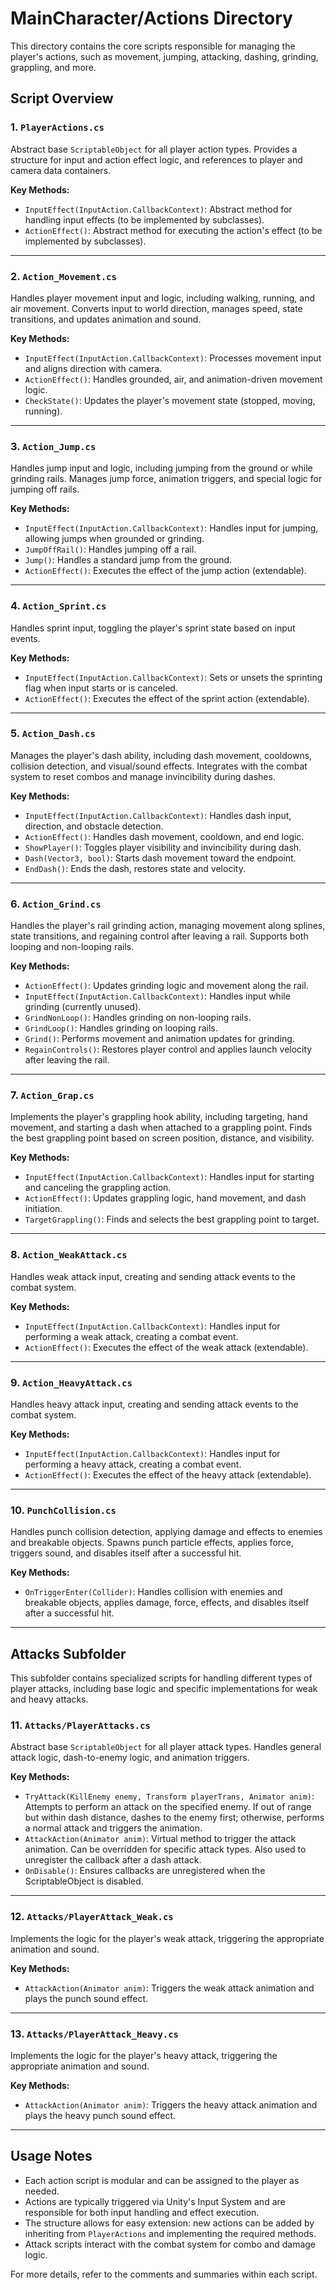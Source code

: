 # MainCharacter/Actions Directory

This directory contains the core scripts responsible for managing the player's actions, such as movement, jumping, attacking, dashing, grinding, grappling, and more.

## Script Overview

### 1. `PlayerActions.cs`
Abstract base `ScriptableObject` for all player action types. Provides a structure for input and action effect logic, and references to player and camera data containers.

**Key Methods:**
- `InputEffect(InputAction.CallbackContext)`: Abstract method for handling input effects (to be implemented by subclasses).
- `ActionEffect()`: Abstract method for executing the action's effect (to be implemented by subclasses).

---

### 2. `Action_Movement.cs`
Handles player movement input and logic, including walking, running, and air movement. Converts input to world direction, manages speed, state transitions, and updates animation and sound.

**Key Methods:**
- `InputEffect(InputAction.CallbackContext)`: Processes movement input and aligns direction with camera.
- `ActionEffect()`: Handles grounded, air, and animation-driven movement logic.
- `CheckState()`: Updates the player's movement state (stopped, moving, running).

---

### 3. `Action_Jump.cs`
Handles jump input and logic, including jumping from the ground or while grinding rails. Manages jump force, animation triggers, and special logic for jumping off rails.

**Key Methods:**
- `InputEffect(InputAction.CallbackContext)`: Handles input for jumping, allowing jumps when grounded or grinding.
- `JumpOffRail()`: Handles jumping off a rail.
- `Jump()`: Handles a standard jump from the ground.
- `ActionEffect()`: Executes the effect of the jump action (extendable).

---

### 4. `Action_Sprint.cs`
Handles sprint input, toggling the player's sprint state based on input events.

**Key Methods:**
- `InputEffect(InputAction.CallbackContext)`: Sets or unsets the sprinting flag when input starts or is canceled.
- `ActionEffect()`: Executes the effect of the sprint action (extendable).

---

### 5. `Action_Dash.cs`
Manages the player's dash ability, including dash movement, cooldowns, collision detection, and visual/sound effects. Integrates with the combat system to reset combos and manage invincibility during dashes.

**Key Methods:**
- `InputEffect(InputAction.CallbackContext)`: Handles dash input, direction, and obstacle detection.
- `ActionEffect()`: Handles dash movement, cooldown, and end logic.
- `ShowPlayer()`: Toggles player visibility and invincibility during dash.
- `Dash(Vector3, bool)`: Starts dash movement toward the endpoint.
- `EndDash()`: Ends the dash, restores state and velocity.

---

### 6. `Action_Grind.cs`
Handles the player's rail grinding action, managing movement along splines, state transitions, and regaining control after leaving a rail. Supports both looping and non-looping rails.

**Key Methods:**
- `ActionEffect()`: Updates grinding logic and movement along the rail.
- `InputEffect(InputAction.CallbackContext)`: Handles input while grinding (currently unused).
- `GrindNonLoop()`: Handles grinding on non-looping rails.
- `GrindLoop()`: Handles grinding on looping rails.
- `Grind()`: Performs movement and animation updates for grinding.
- `RegainControls()`: Restores player control and applies launch velocity after leaving the rail.

---

### 7. `Action_Grap.cs`
Implements the player's grappling hook ability, including targeting, hand movement, and starting a dash when attached to a grappling point. Finds the best grappling point based on screen position, distance, and visibility.

**Key Methods:**
- `InputEffect(InputAction.CallbackContext)`: Handles input for starting and canceling the grappling action.
- `ActionEffect()`: Updates grappling logic, hand movement, and dash initiation.
- `TargetGrappling()`: Finds and selects the best grappling point to target.

---

### 8. `Action_WeakAttack.cs`
Handles weak attack input, creating and sending attack events to the combat system.

**Key Methods:**
- `InputEffect(InputAction.CallbackContext)`: Handles input for performing a weak attack, creating a combat event.
- `ActionEffect()`: Executes the effect of the weak attack (extendable).

---

### 9. `Action_HeavyAttack.cs`
Handles heavy attack input, creating and sending attack events to the combat system.

**Key Methods:**
- `InputEffect(InputAction.CallbackContext)`: Handles input for performing a heavy attack, creating a combat event.
- `ActionEffect()`: Executes the effect of the heavy attack (extendable).

---

### 10. `PunchCollision.cs`
Handles punch collision detection, applying damage and effects to enemies and breakable objects. Spawns punch particle effects, applies force, triggers sound, and disables itself after a successful hit.

**Key Methods:**
- `OnTriggerEnter(Collider)`: Handles collision with enemies and breakable objects, applies damage, force, effects, and disables itself after a successful hit.

---

## Attacks Subfolder

This subfolder contains specialized scripts for handling different types of player attacks, including base logic and specific implementations for weak and heavy attacks.

### 11. `Attacks/PlayerAttacks.cs`
Abstract base `ScriptableObject` for all player attack types. Handles general attack logic, dash-to-enemy logic, and animation triggers.

**Key Methods:**
- `TryAttack(KillEnemy enemy, Transform playerTrans, Animator anim)`: Attempts to perform an attack on the specified enemy. If out of range but within dash distance, dashes to the enemy first; otherwise, performs a normal attack and triggers the animation.
- `AttackAction(Animator anim)`: Virtual method to trigger the attack animation. Can be overridden for specific attack types. Also used to unregister the callback after a dash attack.
- `OnDisable()`: Ensures callbacks are unregistered when the ScriptableObject is disabled.

---

### 12. `Attacks/PlayerAttack_Weak.cs`
Implements the logic for the player's weak attack, triggering the appropriate animation and sound.

**Key Methods:**
- `AttackAction(Animator anim)`: Triggers the weak attack animation and plays the punch sound effect.

---

### 13. `Attacks/PlayerAttack_Heavy.cs`
Implements the logic for the player's heavy attack, triggering the appropriate animation and sound.

**Key Methods:**
- `AttackAction(Animator anim)`: Triggers the heavy attack animation and plays the heavy punch sound effect.

---

## Usage Notes
- Each action script is modular and can be assigned to the player as needed.
- Actions are typically triggered via Unity's Input System and are responsible for both input handling and effect execution.
- The structure allows for easy extension: new actions can be added by inheriting from `PlayerActions` and implementing the required methods.
- Attack scripts interact with the combat system for combo and damage logic.

For more details, refer to the comments and summaries within each script.

